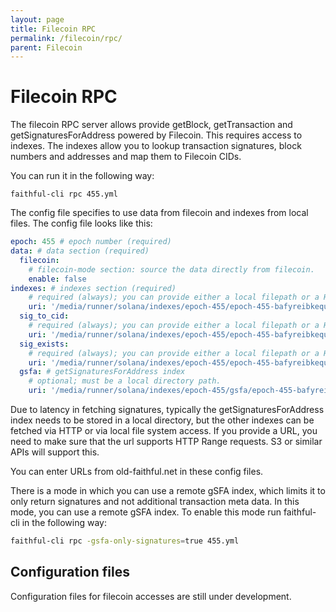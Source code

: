 ```yaml
---
layout: page
title: Filecoin RPC
permalink: /filecoin/rpc/
parent: Filecoin
---
```


# Filecoin RPC

The filecoin RPC server allows provide getBlock, getTransaction and getSignaturesForAddress powered by Filecoin. This requires access to indexes. The indexes allow you to lookup transaction signatures, block numbers and addresses and map them to Filecoin CIDs.

You can run it in the following way:

```
faithful-cli rpc 455.yml
```

The config file specifies to use data from filecoin and indexes from local files. The config file looks like this:

```yml
epoch: 455 # epoch number (required)
data: # data section (required)
  filecoin:
    # filecoin-mode section: source the data directly from filecoin.
    enable: false
indexes: # indexes section (required)
    # required (always); you can provide either a local filepath or a HTTP url:
    uri: '/media/runner/solana/indexes/epoch-455/epoch-455-bafyreibkequ55hyrhyk6f24ctsofzri6bjykh76jxl3zju4oazu3u3ru7y-mainnet-slot-to-cid.index'
  sig_to_cid:
    # required (always); you can provide either a local filepath or a HTTP url:
    uri: '/media/runner/solana/indexes/epoch-455/epoch-455-bafyreibkequ55hyrhyk6f24ctsofzri6bjykh76jxl3zju4oazu3u3ru7y-mainnet-sig-to-cid.index'
  sig_exists:
    # required (always); you can provide either a local filepath or a HTTP url:
    uri: '/media/runner/solana/indexes/epoch-455/epoch-455-bafyreibkequ55hyrhyk6f24ctsofzri6bjykh76jxl3zju4oazu3u3ru7y-mainnet-sig-exists.index'
  gsfa: # getSignaturesForAddress index
    # optional; must be a local directory path.
    uri: '/media/runner/solana/indexes/epoch-455/gsfa/epoch-455-bafyreibkequ55hyrhyk6f24ctsofzri6bjykh76jxl3zju4oazu3u3ru7y-gsfa.indexdir'
```

Due to latency in fetching signatures, typically the getSignaturesForAddress index needs to be stored in a local directory, but the other indexes can be fetched via HTTP or via local file system access. If you provide a URL, you need to make sure that the url supports HTTP Range requests. S3 or similar APIs will support this.

You can enter URLs from old-faithful.net in these config files.

There is a mode in which you can use a remote gSFA index, which limits it to only return signatures and not additional transaction meta data. In this mode, you can use a remote gSFA index. To enable this mode run faithful-cli in the following way:

```bash
faithful-cli rpc -gsfa-only-signatures=true 455.yml 
```

## Configuration files

Configuration files for filecoin accesses are still under development.
